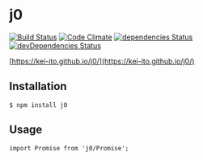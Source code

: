 
# j0

[![Build Status](https://travis-ci.org/kei-ito/j0.svg?branch=master)](https://travis-ci.org/kei-ito/j0)
[![Code Climate](https://lima.codeclimate.com/github/kei-ito/j0/badges/gpa.svg)](https://lima.codeclimate.com/github/kei-ito/j0)
[![dependencies Status](https://david-dm.org/kei-ito/j0/status.svg)](https://david-dm.org/kei-ito/j0)
[![devDependencies Status](https://david-dm.org/kei-ito/j0/dev-status.svg)](https://david-dm.org/kei-ito/j0?type=dev)

[https://kei-ito.github.io/j0/](https://kei-ito.github.io/j0/)

## Installation

```
$ npm install j0
```

## Usage

```
import Promise from 'j0/Promise';
```
